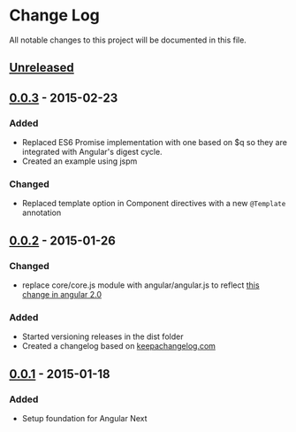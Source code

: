 # Change Log
All notable changes to this project will be documented in this file.

## [Unreleased][unreleased]

## [0.0.3] - 2015-02-23

### Added
- Replaced ES6 Promise implementation with one based on $q so they are integrated with Angular's digest cycle.
- Created an example using jspm

### Changed
- Replaced template option in Component directives with a new `@Template` annotation

## [0.0.2] - 2015-01-26

### Changed
- replace core/core.js module with angular/angular.js to reflect [this change in angular 2.0](https://github.com/angular/angular/commit/ec5cb3eb66aa343bbc7f67c182c1cc021ce04096)

### Added
- Started versioning releases in the dist folder
- Created a changelog based on [keepachangelog.com](http://keepachangelog.com/)

## [0.0.1] - 2015-01-18
### Added
- Setup foundation for Angular Next

[unreleased]: https://github.com/robianmcd/angular-next/compare/...HEAD
[0.0.3]: https://github.com/robianmcd/angular-next/compare/0.0.2...0.0.3
[0.0.2]: https://github.com/robianmcd/angular-next/compare/0.0.1...0.0.2
[0.0.1]: https://github.com/robianmcd/angular-next/compare/0.0.0...0.0.1
